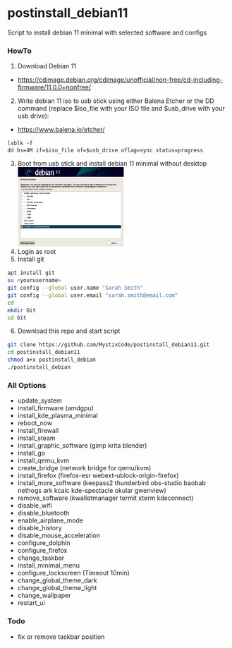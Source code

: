 # postinstall_debian11
Script to install debian 11 minimal with selected software and configs

### HowTo

 1. Download Debian 11
 - https://cdimage.debian.org/cdimage/unofficial/non-free/cd-including-firmware/11.0.0+nonfree/
 2. Write debian 11 iso to usb stick using either Balena Etcher or the DD command (replace $iso_file with your ISO file and $usb_drive with your usb drive):
 - https://www.balena.io/etcher/
```shell
lsblk -f
dd bs=4M if=$iso_file of=$usb_drive oflag=sync status=progress
```
 3. Boot from usb stick and install debian 11 minimal without desktop<br><img src="/img/minimal.png" width="50%" height="50%">
 4. Login as root
 5. Install git
 ```bash
apt install git
su <yourusername>
git config --global user.name "Sarah Smith"
git config --global user.email "sarah.smith@email.com"
cd
mkdir Git
cd Git
 ```
 6. Download this repo and start script
```bash
git clone https://github.com/MystixCode/postinstall_debian11.git
cd postinstall_debian11
chmod a+x postinstall_debian
./postinstall_debian
```

### All Options
 - update_system
 - install_firmware (amdgpu)
 - install_kde_plasma_minimal
 - reboot_now
 - install_firewall
 - install_steam
 - install_graphic_software (gimp krita blender)
 - install_go
 - install_qemu_kvm
 - create_bridge (network bridge for qemu/kvm)
 - install_firefox (firefox-esr webext-ublock-origin-firefox)
 - install_more_software (keepass2 thunderbird obs-studio baobab nethogs ark kcalc kde-spectacle okular gwenview)
 - remove_software (kwalletmanager termit xterm kdeconnect)
 - disable_wifi
 - disable_bluetooth
 - enable_airplane_mode
 - disable_history
 - disable_mouse_acceleration
 - configure_dolphin
 - configure_firefox
 - change_taskbar
 - install_minimal_menu
 - configure_lockscreen (Timeout 10min)
 - change_global_theme_dark
 - change_global_theme_light
 - change_wallpaper
 - restart_ui

### Todo
 - fix or remove taskbar position
